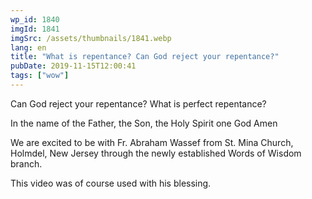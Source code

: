 ```yaml
---
wp_id: 1840
imgId: 1841
imgSrc: /assets/thumbnails/1841.webp
lang: en
title: "What is repentance? Can God reject your repentance?"
pubDate: 2019-11-15T12:00:41
tags: ["wow"]
---
```


<!-- page: 6 -->

<p>Can God reject your repentance? What is perfect repentance?</p>
<p>In the name of the Father, the Son, the Holy Spirit one God Amen</p>
<p>We are excited to be with Fr. Abraham Wassef from St. Mina Church, Holmdel, New Jersey through the newly established Words of Wisdom branch.</p>
<p>This video was of course used with his blessing.</p>

